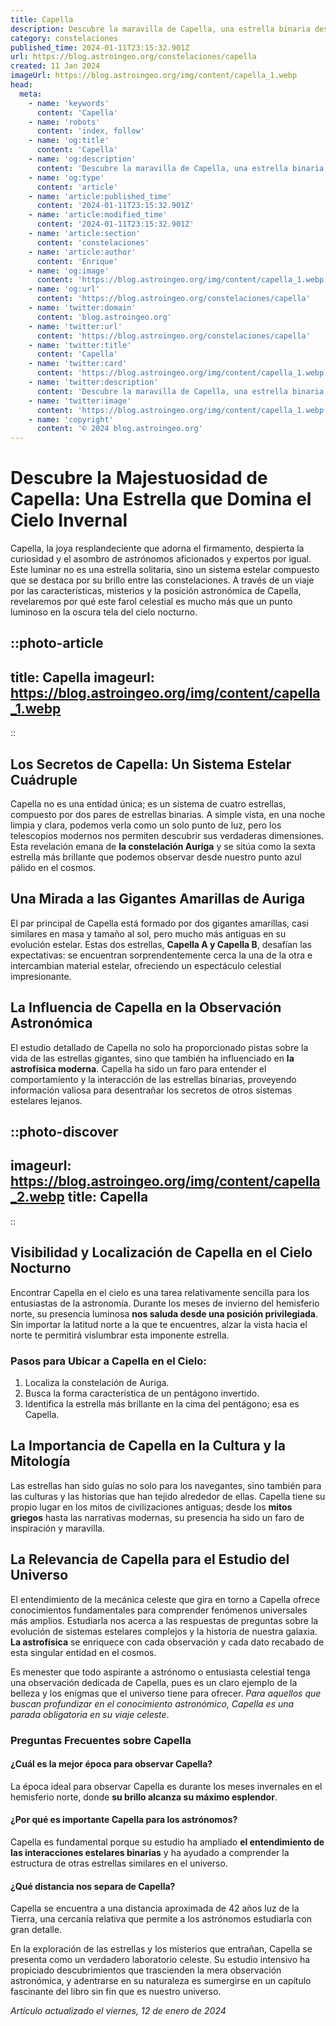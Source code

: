 ```yaml
---
title: Capella
description: Descubre la maravilla de Capella, una estrella binaria deslumbrante. Información detallada, imágenes y datos fascinantes. Explora el cosmos con nosotros.
category: constelaciones
published_time: 2024-01-11T23:15:32.901Z
url: https://blog.astroingeo.org/constelaciones/capella
created: 11 Jan 2024
imageUrl: https://blog.astroingeo.org/img/content/capella_1.webp
head:
  meta:
    - name: 'keywords'
      content: 'Capella'
    - name: 'robots'
      content: 'index, follow'
    - name: 'og:title'
      content: 'Capella'
    - name: 'og:description'
      content: 'Descubre la maravilla de Capella, una estrella binaria deslumbrante. Información detallada, imágenes y datos fascinantes. Explora el cosmos con nosotros.'
    - name: 'og:type'
      content: 'article'
    - name: 'article:published_time'
      content: '2024-01-11T23:15:32.901Z'
    - name: 'article:modified_time'
      content: '2024-01-11T23:15:32.901Z'
    - name: 'article:section'
      content: 'constelaciones'
    - name: 'article:author'
      content: 'Enrique'
    - name: 'og:image'
      content: 'https://blog.astroingeo.org/img/content/capella_1.webp'
    - name: 'og:url'
      content: 'https://blog.astroingeo.org/constelaciones/capella'
    - name: 'twitter:domain'
      content: 'blog.astroingeo.org'
    - name: 'twitter:url'
      content: 'https://blog.astroingeo.org/constelaciones/capella'
    - name: 'twitter:title'
      content: 'Capella'
    - name: 'twitter:card'
      content: 'https://blog.astroingeo.org/img/content/capella_1.webp'
    - name: 'twitter:description'
      content: 'Descubre la maravilla de Capella, una estrella binaria deslumbrante. Información detallada, imágenes y datos fascinantes. Explora el cosmos con nosotros.'
    - name: 'twitter:image'
      content: 'https://blog.astroingeo.org/img/content/capella_1.webp'
    - name: 'copyright'
      content: '© 2024 blog.astroingeo.org'
---
```

# Descubre la Majestuosidad de Capella: Una Estrella que Domina el Cielo Invernal

Capella, la joya resplandeciente que adorna el firmamento, despierta la curiosidad y el asombro de astrónomos aficionados y expertos por igual. Este luminar no es una estrella solitaria, sino un sistema estelar compuesto que se destaca por su brillo entre las constelaciones. A través de un viaje por las características, misterios y la posición astronómica de Capella, revelaremos por qué este farol celestial es mucho más que un punto luminoso en la oscura tela del cielo nocturno.


::photo-article
---
title: Capella
imageurl: https://blog.astroingeo.org/img/content/capella_1.webp
---
::


## Los Secretos de Capella: Un Sistema Estelar Cuádruple

Capella no es una entidad única; es un sistema de cuatro estrellas, compuesto por dos pares de estrellas binarias. A simple vista, en una noche limpia y clara, podemos verla como un solo punto de luz, pero los telescopios modernos nos permiten descubrir sus verdaderas dimensiones. Esta revelación emana de **la constelación Auriga** y se sitúa como la sexta estrella más brillante que podemos observar desde nuestro punto azul pálido en el cosmos.

## Una Mirada a las Gigantes Amarillas de Auriga

El par principal de Capella está formado por dos gigantes amarillas, casi similares en masa y tamaño al sol, pero mucho más antiguas en su evolución estelar. Estas dos estrellas, **Capella A y Capella B**, desafían las expectativas: se encuentran sorprendentemente cerca la una de la otra e intercambian material estelar, ofreciendo un espectáculo celestial impresionante.

## La Influencia de Capella en la Observación Astronómica

El estudio detallado de Capella no solo ha proporcionado pistas sobre la vida de las estrellas gigantes, sino que también ha influenciado en **la astrofísica moderna**. Capella ha sido un faro para entender el comportamiento y la interacción de las estrellas binarias, proveyendo información valiosa para desentrañar los secretos de otros sistemas estelares lejanos.


::photo-discover
---
imageurl: https://blog.astroingeo.org/img/content/capella_2.webp
title: Capella
---
::


## Visibilidad y Localización de Capella en el Cielo Nocturno

Encontrar Capella en el cielo es una tarea relativamente sencilla para los entusiastas de la astronomía. Durante los meses de invierno del hemisferio norte, su presencia luminosa **nos saluda desde una posición privilegiada**. Sin importar la latitud norte a la que te encuentres, alzar la vista hacia el norte te permitirá vislumbrar esta imponente estrella.

### Pasos para Ubicar a Capella en el Cielo:

1. Localiza la constelación de Auriga.
2. Busca la forma característica de un pentágono invertido.
3. Identifica la estrella más brillante en la cima del pentágono; esa es Capella.

## La Importancia de Capella en la Cultura y la Mitología

Las estrellas han sido guías no solo para los navegantes, sino también para las culturas y las historias que han tejido alrededor de ellas. Capella tiene su propio lugar en los mitos de civilizaciones antiguas; desde los **mitos griegos** hasta las narrativas modernas, su presencia ha sido un faro de inspiración y maravilla.

## La Relevancia de Capella para el Estudio del Universo

El entendimiento de la mecánica celeste que gira en torno a Capella ofrece conocimientos fundamentales para comprender fenómenos universales más amplios. Estudiarla nos acerca a las respuestas de preguntas sobre la evolución de sistemas estelares complejos y la historia de nuestra galaxia. **La astrofísica** se enriquece con cada observación y cada dato recabado de esta singular entidad en el cosmos.

Es menester que todo aspirante a astrónomo o entusiasta celestial tenga una observación dedicada de Capella, pues es un claro ejemplo de la belleza y los enigmas que el universo tiene para ofrecer. *Para aquellos que buscan profundizar en el conocimiento astronómico, Capella es una parada obligatoria en su viaje celeste*.

### Preguntas Frecuentes sobre Capella

#### ¿Cuál es la mejor época para observar Capella?
La época ideal para observar Capella es durante los meses invernales en el hemisferio norte, donde **su brillo alcanza su máximo esplendor**.

#### ¿Por qué es importante Capella para los astrónomos?
Capella es fundamental porque su estudio ha ampliado **el entendimiento de las interacciones estelares binarias** y ha ayudado a comprender la estructura de otras estrellas similares en el universo.

#### ¿Qué distancia nos separa de Capella?
Capella se encuentra a una distancia aproximada de 42 años luz de la Tierra, una cercanía relativa que permite a los astrónomos estudiarla con gran detalle.

En la exploración de las estrellas y los misterios que entrañan, Capella se presenta como un verdadero laboratorio celeste. Su estudio intensivo ha propiciado descubrimientos que trascienden la mera observación astronómica, y adentrarse en su naturaleza es sumergirse en un capítulo fascinante del libro sin fin que es nuestro universo.

_Artículo actualizado el viernes, 12 de enero de 2024_